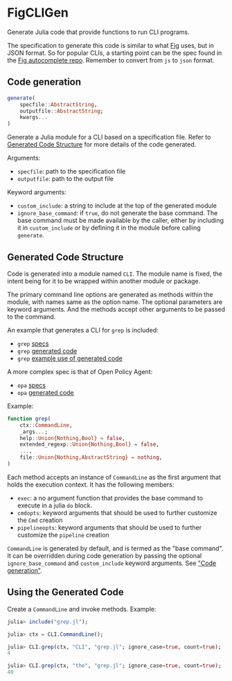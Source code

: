 # FigCLIGen

Generate Julia code that provide functions to run CLI programs.

The specification to generate this code is similar to what [Fig](https://fig.io/) uses, but in JSON format. So for popular CLIs, a starting point can be the spec found in the [Fig autocomplete repo](https://github.com/withfig/autocomplete). Remember to convert from `js` to `json` format.

## Code generation

```julia
generate(
    specfile::AbstractString,
    outputfile::AbstractString;
    kwargs...
)
```

Generate a Julia module for a CLI based on a specification file.
Refer to [Generated Code Structure](#generated-code-structure) for more details of the code generated.

Arguments:
- `specfile`: path to the specification file
- `outputfile`: path to the output file

Keyword arguments:
- `custom_include`: a string to include at the top of the generated module
- `ignore_base_command`: if `true`, do not generate the base command.
                        The base command must be made available by the caller,
                        either by including it in `custom_include` or by
                        defining it in the module before calling `generate`.

## Generated Code Structure

Code is generated into a module named `CLI`. The module name is fixed, the intent being for it to be wrapped within another module or package.

The primary command line options are generated as methods within the module, with names same as the option name. The optional parameters are keyword arguments. And the methods accept other arguments to be passed to the command.

An example that generates a CLI for `grep` is included:
- `grep` [specs](test/specs/grep.json)
- `grep` [generated code](examples/grep.jl)
- `grep` [example use of generated code](test/greptest.jl)

A more complex spec is that of Open Policy Agent:
- `opa` [specs](test/specs/opa.json)
- `opa` [generated code](examples/opa.jl)

Example:

```julia
function grep(
    ctx::CommandLine,
    _args...;
    help::Union{Nothing,Bool} = false,
    extended_regexp::Union{Nothing,Bool} = false,
    ...,
    file::Union{Nothing,AbstractString} = nothing,
)
```

Each method accepts an instance of `CommandLine` as the first argument that holds the execution context. It has the following members:
- `exec`: a no argument function that provides the base command to execute in a julia `do` block.
- `cmdopts`: keyword arguments that should be used to further customize the `Cmd` creation
- `pipelineopts`: keyword arguments that should be used to further customize the `pipeline` creation

`CommandLine` is generated by default, and is termed as the "base command". It can be overridden during code generation by passing the optional `ignore_base_command` and `custom_include` keyword arguments. See ["Code generation"](#code-generation).

## Using the Generated Code

Create a `CommandLine` and invoke methods. Example:

```julia
julia> include("grep.jl");

julia> ctx = CLI.CommandLine();

julia> CLI.grep(ctx, "CLI", "grep.jl"; ignore_case=true, count=true);
4

julia> CLI.grep(ctx, "the", "grep.jl"; ignore_case=true, count=true);
40
```
